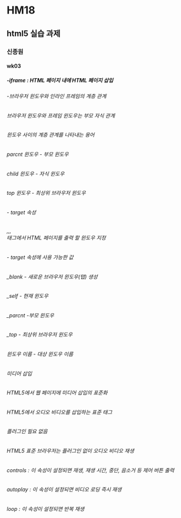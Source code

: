 # HM18
## html5 실습 과제
### 신종원
#### wk03
##### -iframe : HTML 페이지 내에 HTML 페이지 삽입
###### -브라우저 윈도우와 인라인 프레임의 계층 관계
###### 브라우저 윈도우와 프레임 윈도우는 부모 자식 관계
###### 윈도우 사이의 계층 관계를 나타내는 용어
###### parcnt 윈도우 - 부모 윈도우
###### child 윈도우 - 자식 윈도우
###### top 윈도우 - 최상위 브라우저 윈도우
###### - target 속성
###### <base>,<a>,<area>,<form>태그에서 HTML 페이지를 출력 할 윈도우 지정
###### - target 속성에 사용 가능한 값
######  _blank - 새로운 브라우저 윈도우(탭) 생성
######  _self - 현재 윈도우
######  _parcnt -부모 윈도우
######  _top - 최상위 브라우저 윈도우
######  윈도우 이름 - 대상 윈도우 이름
######  미디어 삽입
###### HTML5에서 웹 페이지에 미디어 삽입의 표준화
###### <audio>, <video>태그
###### HTML5에서 오디오 비디오를 삽입하는 표준 태그
###### 플러그인 필요 없음
###### HTML5 표준 브라우저는 플러그인 없이 오디오 비디오 재생
###### controls : 이 속성이 설정되면 재생, 재생 시간, 중단, 음소거 등 제어 버튼 출력
###### autoplay : 이 속성이 설정되면 비디오 로딩 즉시 재생
###### loop : 이 속성이 설정되면 반복 재생
  
  
